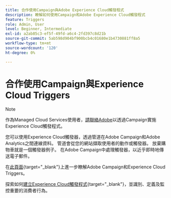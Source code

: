 ```yaml
---
title: 合作使用Campaign與Adobe Experience Cloud觸發程式
description: 瞭解如何使用Campaign和Adobe Experience Cloud觸發程式
feature: Triggers
role: Admin, User
level: Beginner, Intermediate
exl-id: a2ab85c3-ef5f-49fd-a6c4-2fd397c8d21b
source-git-commit: 5ab598d904bf900bcb4c01680e1b4730881ff8a5
workflow-type: tm+mt
source-wordcount: '120'
ht-degree: 0%

---
```


# 合作使用Campaign與Experience Cloud Triggers

>[!NOTE]
>
>作為Managed Cloud Services使用者，[請聯絡Adobe](../start/campaign-faq.md#support)以透過Campaign實施Experience Cloud觸發程式。

您可以使用Experience Cloud觸發器，透過管道在Adobe Campaign和Adobe Analytics之間連線資料。 管道會從您的網站擷取使用者的動作或觸發器。 放棄購物車就是一個觸發器例子。 在Adobe Campaign中處理觸發器，以近乎即時地傳送電子郵件。

在[此頁面](https://experienceleague.adobe.com/docs/campaign-classic/using/integrating-with-adobe-experience-cloud/experience-triggers/about-triggers.html?lang=zh-Hant){target="_blank"}上進一步瞭解Adobe Campaign和Experience Cloud Triggers。

探索如何[建立Experience Cloud觸發程式](https://experienceleague.adobe.com/docs/experience-cloud/triggers/create.html?lang=zh-Hant){target="_blank"}，並識別、定義及監控重要的消費者行為。

